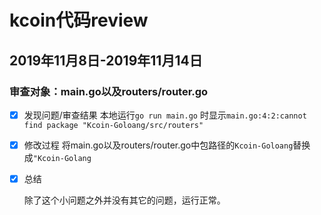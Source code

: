 # kcoin代码review

## 2019年11月8日-2019年11月14日

### 审查对象：main.go以及routers/router.go

- [x] 发现问题/审查结果
  本地运行`go run main.go` 时显示` main.go:4:2:cannot find package "Kcoin-Goloang/src/routers" `

- [x] 修改过程
  将main.go以及routers/router.go中包路径的`Kcoin-Goloang`替换成`"Kcoin-Golang`

- [x] 总结

  除了这个小问题之外并没有其它的问题，运行正常。

  